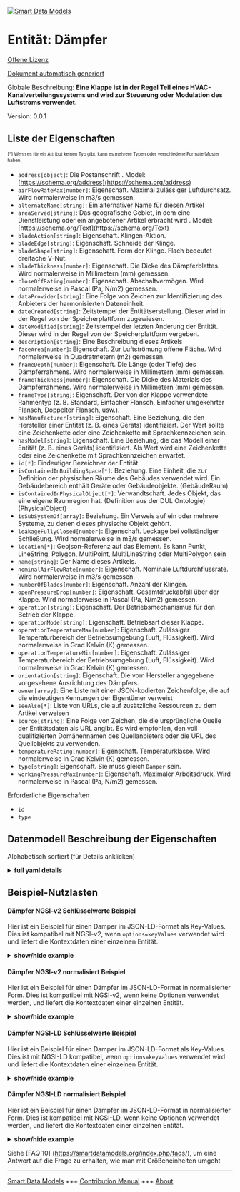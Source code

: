 <!-- 10-Header -->
  
[![Smart Data Models](https://smartdatamodels.org/wp-content/uploads/2022/01/SmartDataModels_logo.png "Logo")](https://smartdatamodels.org)  

Entität: Dämpfer  
================
<!-- /10-Header -->
  
<!-- 15-License -->
  

[Offene Lizenz](https://github.com/smart-data-models//dataModel.S4BLDG/blob/master/Damper/LICENSE.md)  

[Dokument automatisch generiert](https://docs.google.com/presentation/d/e/2PACX-1vTs-Ng5dIAwkg91oTTUdt8ua7woBXhPnwavZ0FxgR8BsAI_Ek3C5q97Nd94HS8KhP-r_quD4H0fgyt3/pub?start=false&loop=false&delayms=3000#slide=id.gb715ace035_0_60)  
<!-- /15-License -->
  
<!-- 20-Description -->
  

Globale Beschreibung: **Eine Klappe ist in der Regel Teil eines HVAC-Kanalverteilungssystems und wird zur Steuerung oder Modulation des Luftstroms verwendet.**  

Version: 0.0.1  
<!-- /20-Description -->
  
<!-- 30-PropertiesList -->
  


## Liste der Eigenschaften  


<sup><sub>[*] Wenn es für ein Attribut keinen Typ gibt, kann es mehrere Typen oder verschiedene Formate/Muster haben</sub></sup>.  
- `address[object]`: Die Postanschrift  . Model: [https://schema.org/address](https://schema.org/address)
- `airFlowRateMax[number]`: Eigenschaft. Maximal zulässiger Luftdurchsatz. Wird normalerweise in m3/s gemessen.  
- `alternateName[string]`: Ein alternativer Name für diesen Artikel  
- `areaServed[string]`: Das geografische Gebiet, in dem eine Dienstleistung oder ein angebotener Artikel erbracht wird  . Model: [https://schema.org/Text](https://schema.org/Text)
- `bladeAction[string]`: Eigenschaft. Klingen-Aktion.  
- `bladeEdge[string]`: Eigenschaft. Schneide der Klinge.  
- `bladeShape[string]`: Eigenschaft. Form der Klinge. Flach bedeutet dreifache V-Nut.  
- `bladeThickness[number]`: Eigenschaft. Die Dicke des Dämpferblattes. Wird normalerweise in Millimetern (mm) gemessen.  
- `closeOffRating[number]`: Eigenschaft. Abschaltvermögen. Wird normalerweise in Pascal (Pa, N/m2) gemessen.  
- `dataProvider[string]`: Eine Folge von Zeichen zur Identifizierung des Anbieters der harmonisierten Dateneinheit.  
- `dateCreated[string]`: Zeitstempel der Entitätserstellung. Dieser wird in der Regel von der Speicherplattform zugewiesen.  
- `dateModified[string]`: Zeitstempel der letzten Änderung der Entität. Dieser wird in der Regel von der Speicherplattform vergeben.  
- `description[string]`: Eine Beschreibung dieses Artikels  
- `faceArea[number]`: Eigenschaft. Zur Luftströmung offene Fläche. Wird normalerweise in Quadratmetern (m2) gemessen.  
- `frameDepth[number]`: Eigenschaft. Die Länge (oder Tiefe) des Dämpferrahmens. Wird normalerweise in Millimetern (mm) gemessen.  
- `frameThickness[number]`: Eigenschaft. Die Dicke des Materials des Dämpferrahmens. Wird normalerweise in Millimetern (mm) gemessen.  
- `frameType[string]`: Eigenschaft. Der von der Klappe verwendete Rahmentyp (z. B. Standard, Einfacher Flansch, Einfacher umgekehrter Flansch, Doppelter Flansch, usw.).  
- `hasManufacturer[string]`: Eigenschaft. Eine Beziehung, die den Hersteller einer Entität (z. B. eines Geräts) identifiziert. Der Wert sollte eine Zeichenkette oder eine Zeichenkette mit Sprachkennzeichen sein.  
- `hasModel[string]`: Eigenschaft. Eine Beziehung, die das Modell einer Entität (z. B. eines Geräts) identifiziert. Als Wert wird eine Zeichenkette oder eine Zeichenkette mit Sprachkennzeichen erwartet.  
- `id[*]`: Eindeutiger Bezeichner der Entität  
- `isContainedInBuildingSpace[*]`: Beziehung. Eine Einheit, die zur Definition der physischen Räume des Gebäudes verwendet wird. Ein Gebäudebereich enthält Geräte oder Gebäudeobjekte. (GebäudeRaum)  
- `isContainedInPhysicalObject[*]`: Verwandtschaft. Jedes Objekt, das eine eigene Raumregion hat.  (Definition aus der DUL Ontologie) (PhysicalObject)  
- `isSubSystemOf[array]`: Beziehung. Ein Verweis auf ein oder mehrere Systeme, zu denen dieses physische Objekt gehört.  
- `leakageFullyClosed[number]`: Eigenschaft. Leckage bei vollständiger Schließung. Wird normalerweise in m3/s gemessen.  
- `location[*]`: Geojson-Referenz auf das Element. Es kann Punkt, LineString, Polygon, MultiPoint, MultiLineString oder MultiPolygon sein  
- `name[string]`: Der Name dieses Artikels.  
- `nominalAirFlowRate[number]`: Eigenschaft. Nominale Luftdurchflussrate. Wird normalerweise in m3/s gemessen.  
- `numberOfBlades[number]`: Eigenschaft. Anzahl der Klingen.  
- `openPressureDrop[number]`: Eigenschaft. Gesamtdruckabfall über der Klappe. Wird normalerweise in Pascal (Pa, N/m2) gemessen.  
- `operation[string]`: Eigenschaft. Der Betriebsmechanismus für den Betrieb der Klappe.  
- `operationMode[string]`: Eigenschaft. Betriebsart dieser Klappe.  
- `operationTemperatureMax[number]`: Eigenschaft. Zulässiger Temperaturbereich der Betriebsumgebung (Luft, Flüssigkeit). Wird normalerweise in Grad Kelvin (K) gemessen.  
- `operationTemperatureMin[number]`: Eigenschaft. Zulässiger Temperaturbereich der Betriebsumgebung (Luft, Flüssigkeit). Wird normalerweise in Grad Kelvin (K) gemessen.  
- `orientation[string]`: Eigenschaft. Die vom Hersteller angegebene vorgesehene Ausrichtung des Dämpfers.  
- `owner[array]`: Eine Liste mit einer JSON-kodierten Zeichenfolge, die auf die eindeutigen Kennungen der Eigentümer verweist  
- `seeAlso[*]`: Liste von URLs, die auf zusätzliche Ressourcen zu dem Artikel verweisen  
- `source[string]`: Eine Folge von Zeichen, die die ursprüngliche Quelle der Entitätsdaten als URL angibt. Es wird empfohlen, den voll qualifizierten Domänennamen des Quellanbieters oder die URL des Quellobjekts zu verwenden.  
- `temperatureRating[number]`: Eigenschaft. Temperaturklasse. Wird normalerweise in Grad Kelvin (K) gemessen.  
- `type[string]`: Eigenschaft. Sie muss gleich `Damper` sein.  
- `workingPressureMax[number]`: Eigenschaft. Maximaler Arbeitsdruck. Wird normalerweise in Pascal (Pa, N/m2) gemessen.  
<!-- /30-PropertiesList -->
  
<!-- 35-RequiredProperties -->
  

Erforderliche Eigenschaften  
- `id`  
- `type`  
<!-- /35-RequiredProperties -->
  
<!-- 40-RequiredProperties -->
  
<!-- /40-RequiredProperties -->
  
<!-- 50-DataModelHeader -->
  

## Datenmodell Beschreibung der Eigenschaften  

Alphabetisch sortiert (für Details anklicken)  
<!-- /50-DataModelHeader -->
  
<!-- 60-ModelYaml -->
  
<details><summary><strong>full yaml details</strong></summary>    

```yaml  
Damper:    
  description: A damper typically participates in an HVAC duct distribution system and is used to control or modulate the flow of air.    
  properties:    
    address:    
      description: The mailing address    
      properties:    
        addressCountry:    
          description: 'Property. The country. For example, Spain. Model:''https://schema.org/addressCountry'''    
          type: string    
        addressLocality:    
          description: 'Property. The locality in which the street address is, and which is in the region. Model:''https://schema.org/addressLocality'''    
          type: string    
        addressRegion:    
          description: 'Property. The region in which the locality is, and which is in the country. Model:''https://schema.org/addressRegion'''    
          type: string    
        district:    
          description: 'A district is a type of administrative division that, in some countries, is managed by the local government.'    
          type: string    
        postOfficeBoxNumber:    
          description: 'Property. The post office box number for PO box addresses. For example, 03578. Model:''https://schema.org/postOfficeBoxNumber'''    
          type: string    
        postalCode:    
          description: 'Property. The postal code. For example, 24004. Model:''https://schema.org/https://schema.org/postalCode'''    
          type: string    
        streetAddress:    
          description: 'Property. The street address. Model:''https://schema.org/streetAddress'''    
          type: string    
        streetNr:    
          description: Number identifying a specific property on a public street.    
          type: string    
      type: object    
      x-ngsi:    
        model: https://schema.org/address    
        type: Property    
    airFlowRateMax:    
      description: Property. Maximum allowable air flow rate. Usually measured in m3/s.    
      type: number    
      x-ngsi:    
        type: Property    
    alternateName:    
      description: An alternative name for this item    
      type: string    
      x-ngsi:    
        type: Property    
    areaServed:    
      description: The geographic area where a service or offered item is provided    
      type: string    
      x-ngsi:    
        model: https://schema.org/Text    
        type: Property    
    bladeAction:    
      description: Property. Blade action.    
      type: string    
      x-ngsi:    
        type: Property    
    bladeEdge:    
      description: Property. Blade edge.    
      type: string    
      x-ngsi:    
        type: Property    
    bladeShape:    
      description: Property. Blade shape. Flat means triple V-groove.    
      type: string    
      x-ngsi:    
        type: Property    
    bladeThickness:    
      description: Property. The thickness of the damper blade. Usually measured in millimeters (mm).    
      type: number    
      x-ngsi:    
        type: Property    
    closeOffRating:    
      description: 'Property. Close off rating. Usually measured in Pascals (Pa, N/m2).'    
      type: number    
      x-ngsi:    
        type: Property    
    dataProvider:    
      description: A sequence of characters identifying the provider of the harmonised data entity.    
      type: string    
      x-ngsi:    
        type: Property    
    dateCreated:    
      description: Entity creation timestamp. This will usually be allocated by the storage platform.    
      format: date-time    
      type: string    
      x-ngsi:    
        type: Property    
    dateModified:    
      description: Timestamp of the last modification of the entity. This will usually be allocated by the storage platform.    
      format: date-time    
      type: string    
      x-ngsi:    
        type: Property    
    description:    
      description: A description of this item    
      type: string    
      x-ngsi:    
        type: Property    
    faceArea:    
      description: Property. Face area open to the airstream. Usually measured in square metre (m2).    
      type: number    
      x-ngsi:    
        type: Property    
    frameDepth:    
      description: Property. The length (or depth) of the damper frame. Usually measured in millimeters (mm).    
      type: number    
      x-ngsi:    
        type: Property    
    frameThickness:    
      description: Property. The thickness of the damper frame material. Usually measured in millimeters (mm).    
      type: number    
      x-ngsi:    
        type: Property    
    frameType:    
      description: 'Property. The type of frame used by the damper (e.g., Standard, Single Flange, Single Reversed Flange, Double Flange, etc.).'    
      type: string    
      x-ngsi:    
        type: Property    
    hasManufacturer:    
      description: 'Property. A relationship identifying the manufacturer of an entity (e.g., device). The value is expected to be a string or a string with language tag.'    
      type: string    
      x-ngsi:    
        type: Property    
    hasModel:    
      description: 'Property. A relationship identifying the model of an entity (e.g., device). The value is expected to be a string or a string with language tag.'    
      type: string    
      x-ngsi:    
        type: Property    
    id:    
      anyOf: &damper_-_properties_-_iscontainedinbuildingspace_-_anyof    
        - description: Property. Identifier format of any NGSI entity    
          maxLength: 256    
          minLength: 1    
          pattern: ^[\w\-\.\{\}\$\+\*\[\]`|~^@!,:\\]+$    
          type: string    
        - description: Property. Identifier format of any NGSI entity    
          format: uri    
          type: string    
      description: Unique identifier of the entity    
      x-ngsi:    
        type: Property    
    isContainedInBuildingSpace:    
      anyOf: *damper_-_properties_-_iscontainedinbuildingspace_-_anyof    
      description: Relationship. An entity used to define the physical spaces of the building. A building space contains devices or building objects. (BuildingSpace)    
      x-ngsi:    
        type: Property    
    isContainedInPhysicalObject:    
      anyOf: *damper_-_properties_-_iscontainedinbuildingspace_-_anyof    
      description: Relationship. Any Object that has a proper space region.  (Definition extracted from DUL ontology) (PhysicalObject)    
      x-ngsi:    
        type: Property    
    isSubSystemOf:    
      description: Relationship. A reference to a system(s) that this Physical Object is part of.    
      items:    
        anyOf: *damper_-_properties_-_iscontainedinbuildingspace_-_anyof    
        description: Property. Unique identifier of the entity    
      type: array    
      x-ngsi:    
        type: Relationship    
    leakageFullyClosed:    
      description: Property. Leakage when fully closed. Usually measured in m3/s.    
      type: number    
      x-ngsi:    
        type: Property    
    location:    
      description: 'Geojson reference to the item. It can be Point, LineString, Polygon, MultiPoint, MultiLineString or MultiPolygon'    
      oneOf:    
        - description: GeoProperty. Geojson reference to the item. Point    
          properties:    
            bbox:    
              items:    
                type: number    
              minItems: 4    
              type: array    
            coordinates:    
              items:    
                type: number    
              minItems: 2    
              type: array    
            type:    
              enum:    
                - Point    
              type: string    
          required:    
            - type    
            - coordinates    
          title: GeoJSON Point    
          type: object    
        - description: GeoProperty. Geojson reference to the item. LineString    
          properties:    
            bbox:    
              items:    
                type: number    
              minItems: 4    
              type: array    
            coordinates:    
              items:    
                items:    
                  type: number    
                minItems: 2    
                type: array    
              minItems: 2    
              type: array    
            type:    
              enum:    
                - LineString    
              type: string    
          required:    
            - type    
            - coordinates    
          title: GeoJSON LineString    
          type: object    
        - description: GeoProperty. Geojson reference to the item. Polygon    
          properties:    
            bbox:    
              items:    
                type: number    
              minItems: 4    
              type: array    
            coordinates:    
              items:    
                items:    
                  items:    
                    type: number    
                  minItems: 2    
                  type: array    
                minItems: 4    
                type: array    
              type: array    
            type:    
              enum:    
                - Polygon    
              type: string    
          required:    
            - type    
            - coordinates    
          title: GeoJSON Polygon    
          type: object    
        - description: GeoProperty. Geojson reference to the item. MultiPoint    
          properties:    
            bbox:    
              items:    
                type: number    
              minItems: 4    
              type: array    
            coordinates:    
              items:    
                items:    
                  type: number    
                minItems: 2    
                type: array    
              type: array    
            type:    
              enum:    
                - MultiPoint    
              type: string    
          required:    
            - type    
            - coordinates    
          title: GeoJSON MultiPoint    
          type: object    
        - description: GeoProperty. Geojson reference to the item. MultiLineString    
          properties:    
            bbox:    
              items:    
                type: number    
              minItems: 4    
              type: array    
            coordinates:    
              items:    
                items:    
                  items:    
                    type: number    
                  minItems: 2    
                  type: array    
                minItems: 2    
                type: array    
              type: array    
            type:    
              enum:    
                - MultiLineString    
              type: string    
          required:    
            - type    
            - coordinates    
          title: GeoJSON MultiLineString    
          type: object    
        - description: GeoProperty. Geojson reference to the item. MultiLineString    
          properties:    
            bbox:    
              items:    
                type: number    
              minItems: 4    
              type: array    
            coordinates:    
              items:    
                items:    
                  items:    
                    items:    
                      type: number    
                    minItems: 2    
                    type: array    
                  minItems: 4    
                  type: array    
                type: array    
              type: array    
            type:    
              enum:    
                - MultiPolygon    
              type: string    
          required:    
            - type    
            - coordinates    
          title: GeoJSON MultiPolygon    
          type: object    
      x-ngsi:    
        type: GeoProperty    
    name:    
      description: The name of this item.    
      type: string    
      x-ngsi:    
        type: Property    
    nominalAirFlowRate:    
      description: Property. Nominal rate of air flow. Usually measured in m3/s.    
      type: number    
      x-ngsi:    
        type: Property    
    numberOfBlades:    
      description: Property. Number of blades.    
      type: number    
      x-ngsi:    
        type: Property    
    openPressureDrop:    
      description: 'Property. Total pressure drop across damper. Usually measured in Pascals (Pa, N/m2).'    
      type: number    
      x-ngsi:    
        type: Property    
    operation:    
      description: Property. The operational mechanism for the damper operation.    
      type: string    
      x-ngsi:    
        type: Property    
    operationMode:    
      description: Property. Operation mode of this damper.    
      enum:    
        - supply    
        - exhaust    
      type: string    
      x-ngsi:    
        type: Property    
    operationTemperatureMax:    
      description: 'Property. Allowable operation ambient (air, fluid) temperature range. Usually measured in degrees Kelvin (K).'    
      type: number    
      x-ngsi:    
        type: Property    
    operationTemperatureMin:    
      description: 'Property. Allowable operation ambient (air, fluid) temperature range. Usually measured in degrees Kelvin (K).'    
      type: number    
      x-ngsi:    
        type: Property    
    orientation:    
      description: Property. The intended orientation for the damper as specified by the manufacturer.    
      type: string    
      x-ngsi:    
        type: Property    
    owner:    
      description: A List containing a JSON encoded sequence of characters referencing the unique Ids of the owner(s)    
      items:    
        anyOf: *damper_-_properties_-_iscontainedinbuildingspace_-_anyof    
        description: Property. Unique identifier of the entity    
      type: array    
      x-ngsi:    
        type: Property    
    seeAlso:    
      description: list of uri pointing to additional resources about the item    
      oneOf:    
        - items:    
            format: uri    
            type: string    
          minItems: 1    
          type: array    
        - format: uri    
          type: string    
      x-ngsi:    
        type: Property    
    source:    
      description: 'A sequence of characters giving the original source of the entity data as a URL. Recommended to be the fully qualified domain name of the source provider, or the URL to the source object.'    
      type: string    
      x-ngsi:    
        type: Property    
    temperatureRating:    
      description: Property. Temperature rating. Usually measured in degrees Kelvin (K).    
      type: number    
      x-ngsi:    
        type: Property    
    type:    
      description: Property. It must be equal to `Damper`.    
      enum:    
        - Damper    
      type: string    
      x-ngsi:    
        type: Property    
    workingPressureMax:    
      description: 'Property. Maximum working pressure. Usually measured in Pascals (Pa, N/m2).'    
      type: number    
      x-ngsi:    
        type: Property    
  required:    
    - id    
    - type    
  type: object    
  x-derived-from: "https://saref.etsi.org/saref4bldg/v1.1.2/#s4bldg:Damper"    
  x-disclaimer: 'Redistribution and use in source and binary forms, with or without modification, are permitted  provided that the license conditions are met. Copyleft (c) 2022 Contributors to Smart Data Models Program'    
  x-license-url: https://github.com/smart-data-models/dataModel.S4BLDG/blob/master/Damper/LICENSE.md    
  x-model-schema: https://smart-data-models.github.com/dataModel.SAREF4BLDG/Damper/schema.json    
  x-model-tags: SAREF Damper    
  x-version: 0.0.1    
```  
</details>    
<!-- /60-ModelYaml -->
  
<!-- 70-MiddleNotes -->
  
<!-- /70-MiddleNotes -->
  
<!-- 80-Examples -->
  

## Beispiel-Nutzlasten  

#### Dämpfer NGSI-v2 Schlüsselwerte Beispiel  

Hier ist ein Beispiel für einen Damper im JSON-LD-Format als Key-Values. Dies ist kompatibel mit NGSI-v2, wenn `options=keyValues` verwendet wird und liefert die Kontextdaten einer einzelnen Entität.  
<details><summary><strong>show/hide example</strong></summary>    

```json  

{  
  "id": "urn:ngsi-ld:Damper:65c94159-bfe6-416d-b02c-283479048fe3",  
  "type": "Damper",  
  "airFlowRateMax": 0.5927918101987754,  
  "bladeAction": "Belize Dollar",  
  "bladeEdge": "frictionless",  
  "bladeShape": "intermediate",  
  "bladeThickness": 0.5665758025960763,  
  "closeOffRating": 0.8924252696459434,  
  "faceArea": 0.45839947738381925,  
  "frameDepth": 0.6687870848219263,  
  "frameThickness": 0.6594470368135407,  
  "frameType": "Ergonomic",  
  "leakageFullyClosed": 0.052627216627954665,  
  "nominalAirFlowRate": 0.7333602290466408,  
  "numberOfBlades": 0.3476917428528077,  
  "openPressureDrop": 0.8991384789588308,  
  "operation": "Implemented",  
  "operationMode": "supply",  
  "operationTemperatureMax": 0.07772736087657628,  
  "operationTemperatureMin": 0.4857292385786113,  
  "orientation": "reboot",  
  "temperatureRating": 0.4909792118139581,  
  "workingPressureMax": 0.10839736205746486,  
  "isContainedInBuildingSpace": "urn:ngsi-ld:BuildingSpace:c25bebe3-d546-4942-be72-9468ce218070",  
  "isContainedInPhysicalObject": "urn:ngsi-ld:PhysicalObject:326da1c1-440d-4200-b598-a84e3bf5fdc1",  
  "isSubSystemOf": [  
    "urn:ngsi-ld:System:007e61a9-027a-4662-a7a0-1e9e48f57886",  
    "urn:ngsi-ld:System:59945456-4e66-4c84-b637-7c771479a9f3",  
    "urn:ngsi-ld:System:023e0706-8d3d-411b-9e97-994a870341cd"  
  ],  
  "hasManufacturer": "Damper Company Inc.",  
  "hasModel": "Damper 0.1.2",  
  "dateCreated": "2023-01-25T18:10:59Z",  
  "dateModified": "2023-01-26T07:49:53Z",  
  "source": "Import",  
  "name": "Damper",  
  "alternateName": "Damper type 2",  
  "description": "Damper of limited Damper types",  
  "dataProvider": "IFC file"  
}  
```  
</details>  

#### Dämpfer NGSI-v2 normalisiert Beispiel  

Hier ist ein Beispiel für einen Dämpfer im JSON-LD-Format in normalisierter Form. Dies ist kompatibel mit NGSI-v2, wenn keine Optionen verwendet werden, und liefert die Kontextdaten einer einzelnen Entität.  
<details><summary><strong>show/hide example</strong></summary>    

```json  

{  
  "id": "urn:ngsi-ld:Damper:30830dab-6aa5-4dd1-9e48-d6ac7e24e4bf",  
  "type": "Damper",  
  "airFlowRateMax": {  
    "type": "Measurement",  
    "value":  0.13813389168852752  
  },  
  "bladeAction": {  
    "type": "Text",  
    "value": "Spur"  
  },  
  "bladeEdge": {  
    "type": "Text",  
    "value": "Personal Loan Account"  
  },  
  "bladeShape": {  
    "type": "Text",  
    "value": "Human"  
  },  
  "bladeThickness": {  
    "type": "Measurement",  
    "value":  0.35230461364031296  
  },  
  "closeOffRating": {  
    "type": "Measurement",  
    "value":  0.171775838539866  
  },  
  "faceArea": {  
    "type": "Measurement",  
    "value": 0.4212393478883142  
  },  
  "frameDepth": {  
    "type": "Measurement",  
    "value": 0.8035081586701794  
  },  
  "frameThickness": {  
    "type": "Measurement",  
    "value":  0.28946308913206176  
  },  
  "frameType": {  
    "type": "Text",  
    "value": "Balanced"  
  },  
  "leakageFullyClosed": {  
    "type": "Measurement",  
    "value":  0.44075236436472953  
  },  
  "nominalAirFlowRate": {  
    "type": "Measurement",  
    "value":0.47305378645729657  
  },  
  "numberOfBlades": {  
    "type": "Float",  
    "value": 0.8083872561368712  
  },  
  "openPressureDrop": {  
    "type": "Measurement",  
    "value": 0.9106213284285767  
  },  
  "operation": {  
    "type": "Text",  
    "value": "Handcrafted Concrete Computer"  
  },  
  "operationMode": {  
    "type": "DamperOperationMode",  
    "value": "supply"  
  },  
  "operationTemperatureMax": {  
    "type": "Measurement",  
    "value":  0.87576324331876  
  },  
  "operationTemperatureMin": {  
    "type": "Measurement",  
    "value":  0.3952529455728351  
  },  
  "orientation": {  
    "type": "Text",  
    "value": "Mozambique"  
  },  
  "temperatureRating": {  
    "type": "Measurement",  
    "value":  0.43326401348250587  
  },  
  "workingPressureMax": {  
    "type": "Measurement",  
    "value":  0.2695729035947665  
  },  
  "isContainedInBuildingSpace": {  
    "type": "URI",  
    "value": "urn:ngsi-ld:BuildingSpace:f19ff450-12f4-472a-985e-40b163530ccd"  
  },  
  "isContainedInPhysicalObject": {  
    "type": "URI",  
    "value": "urn:ngsi-ld:PhysicalObject:ee6c23f3-7261-4807-b3e3-703588646f02"  
  },  
  "isSubSystemOf": {  
    "type": "array",  
    "value": [  
      {  
        "type": "URI",  
        "value": "urn:ngsi-ld:System:a8f8f637-52c0-491d-890e-2806ffbdc6cd"  
      },  
      {  
        "type": "URI",  
        "value": "urn:ngsi-ld:System:7f5f939e-9a41-4ca6-95ff-4ece8ffec42c"  
      },  
      {  
        "type": "URI",  
        "value": "urn:ngsi-ld:System:ff7924ea-c532-40c9-a1ac-449c76216073"  
      }  
    ]  
  },  
  "hasManufacturer": {  
    "type": "Text",  
    "value": "Damper Company Inc."  
  },  
  "hasModel": {  
    "type": "Text",  
    "value": "Damper 0.1.2"  
  },  
  "dateCreated": {  
    "type": "DateTime",  
    "value": "2023-01-25T15:13:23.9679787+01:00"  
  },  
  "dateModified": {  
    "type": "DateTime",  
    "value": "2023-01-25T16:00:58.1902016+01:00"  
  },  
  "source": {  
    "type": "Text",  
    "value": "Import"  
  },  
  "name": {  
    "type": "Text",  
    "value": "Damper"  
  },  
  "alternateName": {  
    "type": "Text",  
    "value": "Damper type 2"  
  },  
  "description": {  
    "type": "Text",  
    "value": "Damper of limited Damper types"  
  },  
  "dataProvider": {  
    "type": "Text",  
    "value": "IFC file"  
  }  
}  
```  
</details>  

#### Dämpfer NGSI-LD Schlüsselwerte Beispiel  

Hier ist ein Beispiel für einen Damper im JSON-LD-Format als Key-Values. Dies ist mit NGSI-LD kompatibel, wenn `options=keyValues` verwendet wird und liefert die Kontextdaten einer einzelnen Entität.  
<details><summary><strong>show/hide example</strong></summary>    

```json  

{  
  "id": "urn:ngsi-ld:Damper:65c94159-bfe6-416d-b02c-283479048fe3",  
  "type": "Damper",  
  "airFlowRateMax": 0.5927918101987754,  
  "bladeAction": "Belize Dollar",  
  "bladeEdge": "frictionless",  
  "bladeShape": "intermediate",  
  "bladeThickness": 0.5665758025960763,  
  "closeOffRating": 0.8924252696459434,  
  "faceArea": 0.45839947738381925,  
  "frameDepth": 0.6687870848219263,  
  "frameThickness": 0.6594470368135407,  
  "frameType": "Ergonomic",  
  "leakageFullyClosed": 0.052627216627954665,  
  "nominalAirFlowRate": 0.7333602290466408,  
  "numberOfBlades": 0.3476917428528077,  
  "openPressureDrop": 0.8991384789588308,  
  "operation": "Implemented",  
  "operationMode": "supply",  
  "operationTemperatureMax": 0.07772736087657628,  
  "operationTemperatureMin": 0.4857292385786113,  
  "orientation": "reboot",  
  "temperatureRating": 0.4909792118139581,  
  "workingPressureMax": 0.10839736205746486,  
  "isContainedInBuildingSpace": "urn:ngsi-ld:BuildingSpace:c25bebe3-d546-4942-be72-9468ce218070",  
  "isContainedInPhysicalObject": "urn:ngsi-ld:PhysicalObject:326da1c1-440d-4200-b598-a84e3bf5fdc1",  
  "isSubSystemOf": [  
    "urn:ngsi-ld:System:007e61a9-027a-4662-a7a0-1e9e48f57886",  
    "urn:ngsi-ld:System:59945456-4e66-4c84-b637-7c771479a9f3",  
    "urn:ngsi-ld:System:023e0706-8d3d-411b-9e97-994a870341cd"  
  ],  
  "hasManufacturer": "Damper Company Inc.",  
  "hasModel": "Damper 0.1.2",  
  "dateCreated": "2023-01-25T18:10:59Z",  
  "dateModified": "2023-01-26T07:49:53Z",  
  "source": "Import",  
  "name": "Damper",  
  "alternateName": "Damper type 2",  
  "description": "Damper of limited Damper types",  
  "dataProvider": "IFC file",  
  "@context": [  
    "https://raw.githubusercontent.com/smart-data-models/dataModel.S4BLDG/master/context.jsonld",  
    "https://uri.etsi.org/ngsi-ld/v1/ngsi-ld-core-context.jsonld"  
  ]  
}  
```  
</details>  

#### Dämpfer NGSI-LD normalisiert Beispiel  

Hier ist ein Beispiel für einen Dämpfer im JSON-LD-Format in normalisierter Form. Dies ist kompatibel mit NGSI-LD, wenn keine Optionen verwendet werden, und liefert die Kontextdaten einer einzelnen Entität.  
<details><summary><strong>show/hide example</strong></summary>    

```json  

{  
  "id": "urn:ngsi-ld:Damper:99cb9b35-5f17-4e4d-89bb-e9d7bb88c2ba",  
  "type": "Damper",  
  "airFlowRateMax": {  
    "type": "Property",  
    "unitCode": "m3/s",  
    "observedAt": "2023-01-26T10:15:08Z",  
    "value": 0.46010915943742847  
  },  
  "bladeAction": {  
    "type": "Property",  
    "value": "microchip"  
  },  
  "bladeEdge": {  
    "type": "Property",  
    "value": "Village"  
  },  
  "bladeShape": {  
    "type": "Property",  
    "value": "Netherlands Antillian Guilder"  
  },  
  "bladeThickness": {  
    "type": "Property",  
    "unitCode": "mm",  
    "observedAt": "2023-01-25T21:36:37Z",  
    "value": 0.5214778377905084  
  },  
  "closeOffRating": {  
    "type": "Property",  
    "unitCode": "N/m2",  
    "observedAt": "2023-01-25T18:21:40Z",  
    "value": 0.8241451329002358  
  },  
  "faceArea": {  
    "type": "Property",  
    "unitCode": "m2",  
    "observedAt": "2023-01-25T20:36:04Z",  
    "value": 0.6197704906516315  
  },  
  "frameDepth": {  
    "type": "Property",  
    "unitCode": "mm",  
    "observedAt": "2023-01-26T14:05:58Z",  
    "value": 0.19371235604272175  
  },  
  "frameThickness": {  
    "type": "Property",  
    "unitCode": "mm",  
    "observedAt": "2023-01-25T21:48:43Z",  
    "value": 0.630746648821536  
  },  
  "frameType": {  
    "type": "Property",  
    "value": "SAS"  
  },  
  "leakageFullyClosed": {  
    "type": "Property",  
    "unitCode": "m3/s",  
    "observedAt": "2023-01-25T21:59:27Z",  
    "value": 0.8430168839934075  
  },  
  "nominalAirFlowRate": {  
    "type": "Property",  
    "unitCode": "m3/s",  
    "observedAt": "2023-01-26T06:30:50Z",  
    "value": 0.8419372074040988  
  },  
  "numberOfBlades": {  
    "type": "Property",  
    "value": 0.2730424937241438  
  },  
  "openPressureDrop": {  
    "type": "Property",  
    "unitCode": "N/m2",  
    "observedAt": "2023-01-26T04:03:50Z",  
    "value": 0.25493844227297535  
  },  
  "operation": {  
    "type": "Property",  
    "value": "partnerships"  
  },  
  "operationMode": {  
    "type": "Property",  
    "value": "exhaust"  
  },  
  "operationTemperatureMax": {  
    "type": "Property",  
    "unitCode": "K",  
    "observedAt": "2023-01-25T22:15:50Z",  
    "value": 0.4402985682699154  
  },  
  "operationTemperatureMin": {  
    "type": "Property",  
    "unitCode": "K",  
    "observedAt": "2023-01-26T11:49:40Z",  
    "value": 0.0015019955460002787  
  },  
  "orientation": {  
    "type": "Property",  
    "value": "Metrics"  
  },  
  "temperatureRating": {  
    "type": "Property",  
    "unitCode": "K",  
    "observedAt": "2023-01-25T16:28:22Z",  
    "value": 0.6012606116766228  
  },  
  "workingPressureMax": {  
    "type": "Property",  
    "unitCode": "N/m2",  
    "observedAt": "2023-01-26T09:39:16Z",  
    "value": 0.320862748056973  
  },  
  "isContainedInBuildingSpace": {  
    "type": "Relationship",  
    "object": "urn:ngsi-ld:BuildingSpace:573f5e7a-806c-4deb-878c-365ef09fe4d2"  
  },  
  "isContainedInPhysicalObject": {  
    "type": "Relationship",  
    "object": "urn:ngsi-ld:PhysicalObject:0cbecfb0-1008-4c54-99f6-510fba847457"  
  },  
  "isSubSystemOf": [  
    {  
      "type": "Relationship",  
      "object": "urn:ngsi-ld:System:972e3b8b-9613-4b3a-a798-f3e56587d999"  
    },  
    {  
      "type": "Relationship",  
      "object": "urn:ngsi-ld:System:0d09725f-1468-4352-92e9-39d0b647a683"  
    },  
    {  
      "type": "Relationship",  
      "object": "urn:ngsi-ld:System:0c5bf106-93a0-4eb9-a15d-a0d834088c94"  
    }  
  ],  
  "hasManufacturer": {  
    "type": "Property",  
    "value": "Damper Company Inc."  
  },  
  "hasModel": {  
    "type": "Property",  
    "value": "Damper 0.1.2"  
  },  
  "dateCreated": {  
    "type": "Property",  
    "value": "2023-01-26T10:37:53Z"  
  },  
  "dateModified": {  
    "type": "Property",  
    "value": "2023-01-26T10:42:54Z"  
  },  
  "source": {  
    "type": "Property",  
    "value": "Import"  
  },  
  "name": {  
    "type": "Property",  
    "value": "Damper"  
  },  
  "alternateName": {  
    "type": "Property",  
    "value": "Damper type 2"  
  },  
  "description": {  
    "type": "Property",  
    "value": "Damper of limited Damper types"  
  },  
  "dataProvider": {  
    "type": "Property",  
    "value": "IFC file"  
  },  
  "@context": [  
    "https://raw.githubusercontent.com/smart-data-models/dataModel.S4BLDG/master/context.jsonld",  
    "https://uri.etsi.org/ngsi-ld/v1/ngsi-ld-core-context.jsonld"  
  ]  
}  
```  
</details><!-- /80-Examples -->
  
<!-- 90-FooterNotes -->
  
<!-- /90-FooterNotes -->
  
<!-- 95-Units -->
  

Siehe [FAQ 10] (https://smartdatamodels.org/index.php/faqs/), um eine Antwort auf die Frage zu erhalten, wie man mit Größeneinheiten umgeht  
<!-- /95-Units -->
  
<!-- 97-LastFooter -->
  
---  

[Smart Data Models](https://smartdatamodels.org) +++ [Contribution Manual](https://bit.ly/contribution_manual) +++ [About](https://bit.ly/Introduction_SDM)<!-- /97-LastFooter -->
  
